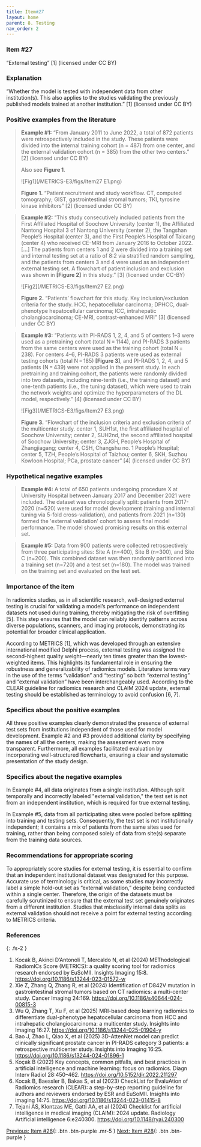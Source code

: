 ```yaml
---
title: Item#27
layout: home
parent: 8. Testing
nav_order: 2
---
```


### Item #27
“External testing” [1]  (licensed under CC BY)

### Explanation
“Whether the model is tested with independent data from other institution(s). This also applies to the studies validating the previously published models trained at another institution.” [1]  (licensed under CC BY)

### Positive examples from the literature 
> **Example #1:** “From January 2011 to June 2022, a total of 872 patients were retrospectively included in the study. These patients were divided into the internal training cohort (n = 487) from one center, and the external validation cohort (n = 385) from the other two centers.” [2] (licensed under CC BY)
>
> Also see **Figure 1**.
>
>![Fig1](/METRICS-E3/figs/Item27 E1.png)
> 
> **Figure 1.** “Patient recruitment and study workflow. CT, computed tomography; GIST, gastrointestinal stromal tumors; TKI, tyrosine kinase inhibitors” [2] (licensed under CC BY)

> **Example #2:** “This study consecutively included patients from the First Affiliated Hospital of Soochow University (center 1), the Affiliated Nantong Hospital 3 of Nantong University (center 2), the Tangshan People’s Hospital (center 3), and the First People’s Hospital of Taicang (center 4) who received CE-MRI from January 2016 to October 2022. […] The patients from centers 1 and 2 were divided into a training set and internal testing set at a ratio of 8:2 via stratified random sampling, and the patients from centers 3 and 4 were used as an independent external testing set. A flowchart of patient inclusion and exclusion was shown in **[Figure 2]** in this study.” [3] (licensed under CC-BY)
>
>![Fig2](/METRICS-E3/figs/Item27 E2.png)
>
> **Figure 2.** “Patients’ flowchart for this study. Key inclusion/exclusion criteria for the study. HCC, hepatocellular carcinoma; DPHCC, dual-phenotype hepatocellular carcinoma; ICC, intrahepatic cholangiocarcinoma; CE-MRI, contrast-enhanced MRI” [3] (licensed under CC BY)

> **Example #3:** “Patients with PI-RADS 1, 2, 4, and 5 of centers 1–3 were used as a pretraining cohort (total N = 1144), and PI-RADS 3 patients from the same centers were used as the training cohort (total N = 238). For centers 4–6, PI-RADS 3 patients were used as external testing cohorts (total N = 185) **[Figure 3]**, and PI-RADS 1, 2, 4, and 5 patients (N = 439) were not applied in the present study. In each pretraining and training cohort, the patients were randomly divided into two datasets, including nine-tenth (i.e., the training dataset) and one-tenth patients (i.e., the tuning dataset), which were used to train the network weights and optimize the hyperparameters of the DL model, respectively.” [4] (licensed under CC BY)
>
>![Fig3](/METRICS-E3/figs/Item27 E3.png)
> 
> **Figure 3.** “Flowchart of the inclusion criteria and exclusion criteria of the multicenter study. center 1, SUH1st, the first affiliated hospital of Soochow University; center 2, SUH2nd, the second affiliated hospital of Soochow University; center 3, ZJGH, People’s Hospital of Zhangjiagang; center 4, CSH, Changshu no. 1 People’s Hospital; center 5, TZH, People’s Hospital of Taizhou; center 6, SKH, Suzhou Kowloon Hospital; PCa, prostate cancer” [4] (licensed under CC BY)

### Hypothetical negative examples
> **Example #4:** A total of 650 patients undergoing procedure X at University Hospital between January 2017 and December 2021 were included. The dataset was chronologically split: patients from 2017-2020 (n=520) were used for model development (training and internal tuning via 5-fold cross-validation), and patients from 2021 (n=130) formed the 'external validation' cohort to assess final model performance. The model showed promising results on this external set.

> **Example #5:** Data from 900 patients were collected retrospectively from three participating sites: Site A (n=400), Site B (n=300), and Site C (n=200). This combined dataset was then randomly partitioned into a training set (n=720) and a test set (n=180). The model was trained on the training set and evaluated on the test set.

### Importance of the item
In radiomics studies, as in all scientific research, well-designed external testing is crucial for validating a model’s performance on independent datasets not used during training, thereby mitigating the risk of overfitting [5]. This step ensures that the model can reliably identify patterns across diverse populations, scanners, and imaging protocols, demonstrating its potential for broader clinical application.

According to METRICS [1], which was developed through an extensive international modified Delphi process, external testing was assigned the second-highest quality weight—nearly ten times greater than the lowest-weighted items. This highlights its fundamental role in ensuring the robustness and generalizability of radiomics models.
Literature terms vary in the use of the terms “validation” and “testing” so both “external testing” and “external validation” have been interchangeably used. According to the CLEAR guideline for radiomics research and CLAIM 2024 update, external testing should be established as terminology to avoid confusion [6, 7].

### Specifics about the positive examples
All three positive examples clearly demonstrated the presence of external test sets from institutions independent of those used for model development. Example #2 and #3 provided additional clarity by specifying the names of all the centers, making the assessment even more transparent. Furthermore, all examples facilitated evaluation by incorporating well-structured flowcharts, ensuring a clear and systematic presentation of the study design.

### Specifics about the negative examples
In Example #4, all data originates from a single institution. Although split temporally and incorrectly labeled "external validation," the test set is not from an independent institution, which is required for true external testing.

In Example #5, data from all participating sites were pooled before splitting into training and testing sets. Consequently, the test set is not institutionally independent; it contains a mix of patients from the same sites used for training, rather than being composed solely of data from site(s) separate from the training data sources.
### Recommendations for appropriate scoring
To appropriately score studies for external testing, it is essential to confirm that an independent institutional dataset was designated for this purpose. Accurate use of terminology is critical, as some studies may incorrectly label a simple hold-out set as “external validation,” despite being conducted within a single center. Therefore, the origin of the datasets must be carefully scrutinized to ensure that the external test set genuinely originates from a different institution. Studies that misclassify internal data splits as external validation should not receive a point for external testing according to METRICS criteria.

### References

{: .fs-2 }

1. 	Kocak B, Akinci D’Antonoli T, Mercaldo N, et al (2024) METhodological RadiomICs Score (METRICS): a quality scoring tool for radiomics research endorsed by EuSoMII. Insights Imaging 15:8. https://doi.org/10.1186/s13244-023-01572-w
2. 	Xie Z, Zhang Q, Zhang R, et al (2024) Identification of D842V mutation in gastrointestinal stromal tumors based on CT radiomics: a multi-center study. Cancer Imaging 24:169. https://doi.org/10.1186/s40644-024-00815-3
3. 	Wu Q, Zhang T, Xu F, et al (2025) MRI-based deep learning radiomics to differentiate dual-phenotype hepatocellular carcinoma from HCC and intrahepatic cholangiocarcinoma: a multicenter study. Insights into Imaging 16:27. https://doi.org/10.1186/s13244-025-01904-y
4. 	Bao J, Zhao L, Qiao X, et al (2025) 3D-AttenNet model can predict clinically significant prostate cancer in PI-RADS category 3 patients: a retrospective multicenter study. Insights into Imaging 16:25. https://doi.org/10.1186/s13244-024-01896-1
5. 	Koçak B (2022) Key concepts, common pitfalls, and best practices in artificial intelligence and machine learning: focus on radiomics. Diagn Interv Radiol 28:450–462. https://doi.org/10.5152/dir.2022.211297
6. 	Kocak B, Baessler B, Bakas S, et al (2023) CheckList for EvaluAtion of Radiomics research (CLEAR): a step-by-step reporting guideline for authors and reviewers endorsed by ESR and EuSoMII. Insights into imaging 14:75. https://doi.org/10.1186/s13244-023-01415-8
7. 	Tejani AS, Klontzas ME, Gatti AA, et al (2024) Checklist for artificial intelligence in medical imaging (CLAIM): 2024 update. Radiology Artificial intelligence 6:e240300. https://doi.org/10.1148/ryai.240300

[Previous: Item #26](https://radiomic.github.io/METRICS-E3/docs/Testing%20(Item%2026-27)/Item%2026.html){: .btn .btn-purple  .mr-5  }
[Next: Item #28](https://radiomic.github.io/METRICS-E3/docs/Open%20Science%20(Item%2028-30)/Item%2028.html){: .btn .btn-purple   }